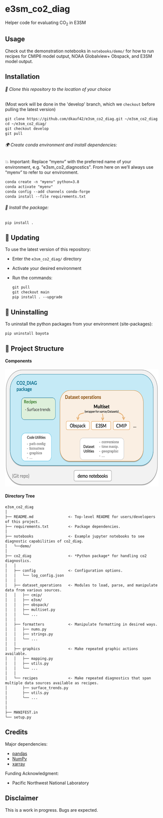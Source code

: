 # e3sm_co2_diag
Helper code for evaluating CO<sub>2</sub> in E3SM

## Usage

Check out the demonstration notebooks in `notebooks/demo/` 
for how to run recipes for CMIP6 model output, NOAA Globalview+ Obspack, and E3SM model output.


## Installation

###### 👥  Clone this repository to the location of your choice

(Most work will be done in the 'develop' branch, which we `checkout` before pulling the latest version)
```shell script
git clone https://github.com/dkauf42/e3sm_co2_diag.git ~/e3sm_co2_diag
cd ~/e3sm_co2_diag/
git checkout develop
git pull
```

###### 🌍  Create conda environment and install dependencies:

💥 Important: Replace “myenv” with the preferred name of your environment, e.g. "e3sm_co2_diagnostics". 
From here on we’ll always use “myenv” to refer to our environment.

```shell script
conda create -n "myenv" python=3.8
conda activate "myenv"
conda config --add channels conda-forge
conda install --file requirements.txt
```

###### 💾  Install the package:
```shell script
pip install .
```

## 🚮 Updating

To use the latest version of this repository:
- Enter the `e3sm_co2_diag/` directory
- Activate your desired environment
- Run the commands:

   ```
   git pull
   git checkout main
   pip install . --upgrade
   ```

## 🚮 Uninstalling

To uninstall the python packages from your environment (site-packages):

```
pip uninstall bayota
```

## 📁 Project Structure

#### Components

<img src="./.images/structure_diagram_20210409.png" alt="components" width="607" height="384"/>

#### Directory Tree
```
e3sm_co2_diag
│
├── README.md                <- Top-level README for users/developers of this project.
├── requirements.txt         <- Package dependencies.
│
├── notebooks                <- Example jupyter notebooks to see diagnostic capabilities of co2_diag.
│   └──demo/
│
├── co2_diag                 <- *Python package* for handling co2 diagnostics.
│   │
│   ├── config               <- Configuration options.
│   │   └── log_config.json
│   │
│   ├── dataset_operations   <- Modules to load, parse, and manipulate data from various sources.
│   │   ├── cmip/
│   │   ├── e3sm/
│   │   ├── obspack/
│   │   ├── multiset.py
│   │   └── ...
│   │
│   ├── formatters           <- Manipulate formatting in desired ways.
│   │   ├── nums.py
│   │   ├── strings.py
│   │   └── ...
│   │
│   ├── graphics             <- Make repeated graphic actions available. 
│   │   ├── mapping.py
│   │   ├── utils.py
│   │   └── ...
│   │
│   └── recipes              <- Make repeated diagnostics that span multiple data sources available as recipes. 
│       ├── surface_trends.py
│       ├── utils.py
│       └── ...
│
│
├── MANIFEST.in
└── setup.py
```

## Credits

Major dependencies:

* [pandas](https://pandas.pydata.org/)
* [NumPy](https://www.numpy.org)
* [xarray](http://xarray.pydata.org/en/stable/)

Funding Acknowledgment:

* Pacific Northwest National Laboratory

## Disclaimer

This is a work in progress.  Bugs are expected.